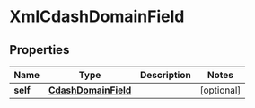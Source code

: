 

# XmlCdashDomainField

## Properties

Name | Type | Description | Notes
------------ | ------------- | ------------- | -------------
**self** | [**CdashDomainField**](CdashDomainField.md) |  |  [optional]




